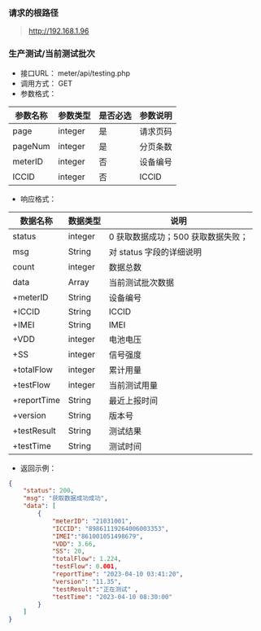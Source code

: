 ### 请求的根路径

> http://192.168.1.96







### 生产测试/当前测试批次

+ 接口URL：  meter/api/testing.php
+ 调用方式： GET
+ 参数格式：

| 参数名称    | 参数类型   | 是否必选 | 参数说明    |
| ---------  | --------  | -------- | ---------- |
| page       | integer   | 是       | 请求页码    |
| pageNum    | integer   | 是       | 分页条数    |
| meterID    | integer   | 否       | 设备编号    |
| ICCID      | integer   | 否       | ICCID      |

+ 响应格式：

| 数据名称       | 数据类型  |                说明                   |
| --------------| -------- | --------------------------------------|
| status        | integer  | 0 获取数据成功；500 获取数据失败；       |
| msg           | String   | 对 status 字段的详细说明                |
| count         | integer  | 数据总数                               |
| data          | Array    | 当前测试批次数据                        |
|  +meterID     | String   | 设备编号                               |
|  +ICCID       | String   | ICCID                                 |
|  +IMEI        | String   | IMEI                                  |
|  +VDD         | integer  | 电池电压                               |
|  +SS          | integer  | 信号强度                               |
|  +totalFlow   | integer  | 累计用量                               |
|  +testFlow    | integer  | 当前测试用量                            |
|  +reportTime  | String   | 最近上报时间                            |
|  +version     | String   | 版本号                                 |
|  +testResult  | String   | 测试结果                               |
|  +testTime    | String   | 测试时间                               |

+ 返回示例：

```json
{
    "status": 200,
    "msg": "获取数据成功成功",
    "data": [
        {
            "meterID": "21031001",
            "ICCID": "89861119264006003353",
            "IMEI":"861001051498679",
            "VDD": 3.66,
            "SS": 20,
            "totalFlow": 1.224,
            "testFlow": 0.001,
            "reportTime": "2023-04-10 03:41:20",
            "version": "11.35",
            "testResult":"正在测试" ,
            "testTime": "2023-04-10 08:30:00"
        }
    ]
}
```

